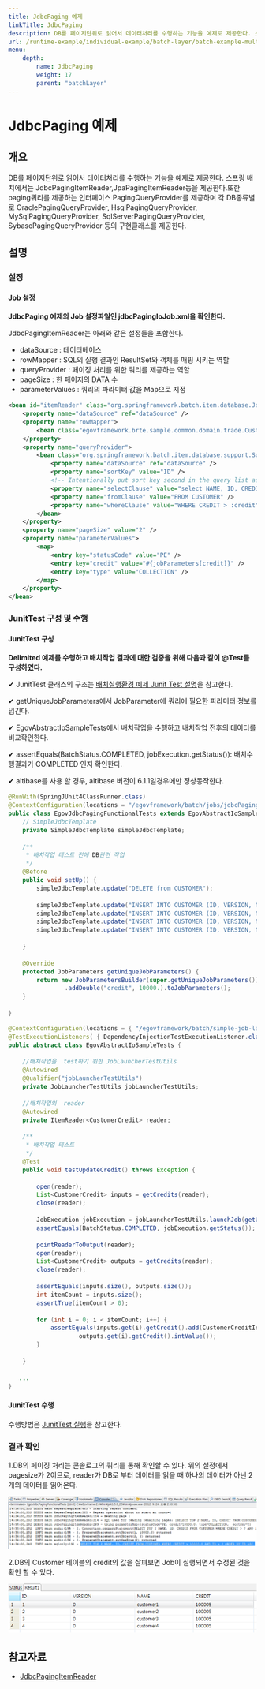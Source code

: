 ```yaml
---
title: JdbcPaging 예제
linkTitle: JdbcPaging
description: DB를 페이지단위로 읽어서 데이터처리를 수행하는 기능을 예제로 제공한다. 스프링 배치에서는 JdbcPagingItemReader,JpaPagingItemReader등을 제공한다.또한 paging쿼리를 제공하는 인터페이스 PagingQueryProvider를 제공하며 각 DB종류별로 OraclePagingQueryProvider, HsqlPagingQueryProvider, MySqlPagingQueryProvider, SqlServerPagingQueryProvider, SybasePagingQueryProvider 등의 구현클래스를 제공한다.
url: /runtime-example/individual-example/batch-layer/batch-example-multi-db_jdbcpaging/
menu:
    depth:
        name: JdbcPaging
        weight: 17
        parent: "batchLayer"
---
```

# JdbcPaging 예제

## 개요
DB를 페이지단위로 읽어서 데이터처리를 수행하는 기능을 예제로 제공한다. 스프링 배치에서는 JdbcPagingItemReader,JpaPagingItemReader등을 제공한다.또한 paging쿼리를 제공하는 인터페이스 PagingQueryProvider를 제공하며 각 DB종류별로 OraclePagingQueryProvider, HsqlPagingQueryProvider, MySqlPagingQueryProvider, SqlServerPagingQueryProvider, SybasePagingQueryProvider 등의 구현클래스를 제공한다.

## 설명
### 설정
#### Job 설정
<b>JdbcPaging 예제의 Job 설정파일인 jdbcPagingIoJob.xml을 확인한다.</b>

JdbcPagingItemReader는 아래와 같은 설정들을 포함한다.

- dataSource : 데이터베이스
- rowMapper : SQL의 실행 결과인 ResultSet와 객체를 매핑 시키는 역할
- queryProvider : 페이징 처리를 위한 쿼리를 제공하는 역할
- pageSize : 한 페이지의 DATA 수
- parameterValues : 쿼리의 파라미터 값을 Map으로 지정

```xml
<bean id="itemReader" class="org.springframework.batch.item.database.JdbcPagingItemReader" scope="step">
    <property name="dataSource" ref="dataSource" />
    <property name="rowMapper">
        <bean class="egovframework.brte.sample.common.domain.trade.CustomerCreditRowMapper" />
    </property>
    <property name="queryProvider">
        <bean class="org.springframework.batch.item.database.support.SqlPagingQueryProviderFactoryBean">
            <property name="dataSource" ref="dataSource" />
            <property name="sortKey" value="ID" />
            <!-- Intentionally put sort key second in the query list as a test -->
            <property name="selectClause" value="select NAME, ID, CREDIT" />
            <property name="fromClause" value="FROM CUSTOMER" />
            <property name="whereClause" value="WHERE CREDIT > :credit" />
        </bean>
    </property>
    <property name="pageSize" value="2" />
    <property name="parameterValues">
        <map>
            <entry key="statusCode" value="PE" />
            <entry key="credit" value="#{jobParameters[credit]}" />
            <entry key="type" value="COLLECTION" />
        </map>
    </property>
</bean>
```

### JunitTest 구성 및 수행
#### JunitTest 구성
<b>Delimited 예제를 수행하고 배치작업 결과에 대한 검증을 위해 다음과 같이 @Test를 구성하였다.</b>

✔ JunitTest 클래스의 구조는 [배치실행환경 예제 Junit Test 설명](../../runtime-example/individual-example/batch-layer/batch-example-run_junit_test.md)을 참고한다.

✔ getUniqueJobParameters에서 JobParameter에 쿼리에 필요한 파라미터 정보를 넘긴다.

✔ EgovAbstractIoSampleTests에서 배치작업을 수행하고 배치작업 전후의 데이터를 비교확인한다.

✔ assertEquals(BatchStatus.COMPLETED, jobExecution.getStatus()): 배치수행결과가 COMPLETED 인지 확인한다.

✔ altibase를 사용 할 경우, altibase 버전이 6.1.1일경우에만 정상동작한다.

```java
@RunWith(SpringJUnit4ClassRunner.class)
@ContextConfiguration(locations = "/egovframework/batch/jobs/jdbcPagingIoJob.xml")
public class EgovJdbcPagingFunctionalTests extends EgovAbstractIoSampleTests {
    // SimpleJdbcTemplate
    private SimpleJdbcTemplate simpleJdbcTemplate;

    /**
     * 배치작업 테스트 전에 DB관련 작업
     */
    @Before
    public void setUp() {
        simpleJdbcTemplate.update("DELETE from CUSTOMER");

        simpleJdbcTemplate.update("INSERT INTO CUSTOMER (ID, VERSION, NAME, CREDIT) VALUES  (1, 0, 'customer1', 100000)");
        simpleJdbcTemplate.update("INSERT INTO CUSTOMER (ID, VERSION, NAME, CREDIT) VALUES  (2, 0, 'customer2', 100000)");
        simpleJdbcTemplate.update("INSERT INTO CUSTOMER (ID, VERSION, NAME, CREDIT) VALUES  (3, 0, 'customer3', 100000)");
        simpleJdbcTemplate.update("INSERT INTO CUSTOMER (ID, VERSION, NAME, CREDIT) VALUES  (4, 0, 'customer4', 100000)");

    }

    @Override
    protected JobParameters getUniqueJobParameters() {
        return new JobParametersBuilder(super.getUniqueJobParameters())
                .addDouble("credit", 10000.).toJobParameters();
    }

}
```

```java
@ContextConfiguration(locations = { "/egovframework/batch/simple-job-launcher-context.xml", "/egovframework/batch/job-runner-context.xml"})
@TestExecutionListeners( { DependencyInjectionTestExecutionListener.class, StepScopeTestExecutionListener.class })
public abstract class EgovAbstractIoSampleTests {

    //배치작업을  test하기 위한 JobLauncherTestUtils
    @Autowired
    @Qualifier("jobLauncherTestUtils")
    private JobLauncherTestUtils jobLauncherTestUtils;

    //배치작업의  reader
    @Autowired
    private ItemReader<CustomerCredit> reader;

    /**
     * 배치작업 테스트
     */
    @Test
    public void testUpdateCredit() throws Exception {

        open(reader);
        List<CustomerCredit> inputs = getCredits(reader);
        close(reader);

        JobExecution jobExecution = jobLauncherTestUtils.launchJob(getUniqueJobParameters());
        assertEquals(BatchStatus.COMPLETED, jobExecution.getStatus());

        pointReaderToOutput(reader);
        open(reader);
        List<CustomerCredit> outputs = getCredits(reader);
        close(reader);

        assertEquals(inputs.size(), outputs.size());
        int itemCount = inputs.size();
        assertTrue(itemCount > 0);

        for (int i = 0; i < itemCount; i++) {
            assertEquals(inputs.get(i).getCredit().add(CustomerCreditIncreaseProcessor.FIXED_AMOUNT).intValue(),
                    outputs.get(i).getCredit().intValue());
        }

    }
 
   ...
}
```

#### JunitTest 수행
수행방법은 [JunitTest 실행](https://www.egovframe.go.kr/wiki/doku.php?id=egovframework:dev2:tst:test_case)을 참고한다.

### 결과 확인
1.DB의 페이징 처리는 콘솔로그의 쿼리를 통해 확인할 수 있다. 위의 설정에서 pagesize가 2이므로, reader가 DB로 부터 데이터를 읽을 때 하나의 데이터가 아닌 2개의 데이터를 읽어온다.

![jdbcpaging_cs](./images/jdbcpaging_cs.png)

2.DB의 Customer 테이블의 credit의 값을 살펴보면 Job이 실행되면서 수정된 것을 확인 할 수 있다.

![jdbcpaging_data](./images/jdbcpaging_data.png)

## 참고자료
- [JdbcPagingItemReader](./batch-core-item_reader.md)